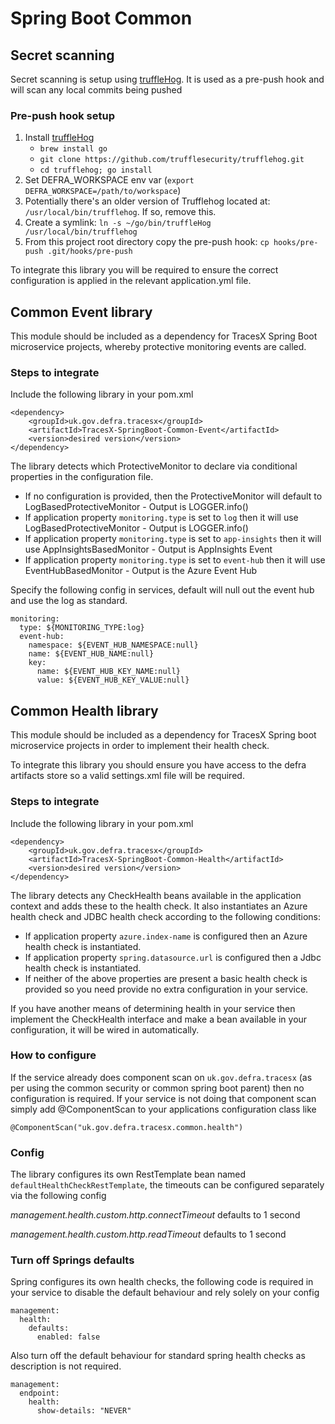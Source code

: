 # Spring Boot Common

## Secret scanning
Secret scanning is setup using [truffleHog](https://github.com/trufflesecurity/truffleHog).
It is used as a pre-push hook and will scan any local commits being pushed

### Pre-push hook setup
1. Install [truffleHog](https://github.com/trufflesecurity/truffleHog)
    - `brew install go`
    - `git clone https://github.com/trufflesecurity/trufflehog.git`
    - `cd trufflehog; go install`
2. Set DEFRA_WORKSPACE env var (`export DEFRA_WORKSPACE=/path/to/workspace`)
3. Potentially there's an older version of Trufflehog located at: `/usr/local/bin/trufflehog`. If so, remove this.
4. Create a symlink: `ln -s ~/go/bin/truffleHog /usr/local/bin/trufflehog`
5. From this project root directory copy the pre-push hook: `cp hooks/pre-push .git/hooks/pre-push`

To integrate this library you will be required to ensure the correct configuration is applied in the relevant application.yml file.

## Common Event library
This module should be included as a dependency for TracesX Spring Boot microservice projects, whereby protective monitoring events are called.

### Steps to integrate

Include the following library in your pom.xml

```
<dependency>
    <groupId>uk.gov.defra.tracesx</groupId>
    <artifactId>TracesX-SpringBoot-Common-Event</artifactId>
    <version>desired version</version>
</dependency>
```

The library detects which ProtectiveMonitor to declare via conditional properties in the configuration file.
- If no configuration is provided, then the ProtectiveMonitor will default to LogBasedProtectiveMonitor - Output is LOGGER.info()
- If application property ```monitoring.type``` is set to ```log``` then it will use LogBasedProtectiveMonitor - Output is LOGGER.info()
- If application property ```monitoring.type``` is set to ```app-insights``` then it will use AppInsightsBasedMonitor - Output is AppInsights Event
- If application property ```monitoring.type``` is set to ```event-hub``` then it will use EventHubBasedMonitor - Output is the Azure Event Hub

Specify the following config in services, default will null out the event hub and use the log as standard.

```
monitoring:
  type: ${MONITORING_TYPE:log}
  event-hub:
    namespace: ${EVENT_HUB_NAMESPACE:null}
    name: ${EVENT_HUB_NAME:null}
    key:
      name: ${EVENT_HUB_KEY_NAME:null}
      value: ${EVENT_HUB_KEY_VALUE:null}
```

## Common Health library

This module should be included as a dependency for TracesX Spring boot microservice projects in order to implement their health check.

To integrate this library you should ensure you have access to the defra artifacts store so a valid settings.xml file will be required.

### Steps to integrate

Include the following library in your pom.xml

```
<dependency>
    <groupId>uk.gov.defra.tracesx</groupId>
    <artifactId>TracesX-SpringBoot-Common-Health</artifactId>
    <version>desired version</version>
</dependency>
```

The library detects any CheckHealth beans available in the application context and adds these to the health check. It also instantiates an Azure health check and JDBC health check according to the following conditions:
- If application property ```azure.index-name``` is configured then an Azure health check is instantiated.
- If application property ```spring.datasource.url``` is configured then a Jdbc health check is instantiated.
- If neither of the above properties are present a basic health check is provided so you need provide no extra configuration in your service.

If you have another means of determining health in your service then implement the CheckHealth interface and make a bean available in your configuration, it will be wired in automatically.

### How to configure

If the service already does  component scan on ```uk.gov.defra.tracesx``` (as per using the common security or common spring boot parent) then no configuration is required.
If your service is not doing that component scan simply add @ComponentScan to your applications configuration class like

```
@ComponentScan("uk.gov.defra.tracesx.common.health")
```

### Config

The library configures its own RestTemplate bean named ```defaultHealthCheckRestTemplate```, the timeouts can be configured separately via the following config

*management.health.custom.http.connectTimeout*   defaults to 1 second

*management.health.custom.http.readTimeout*   defaults to 1 second

### Turn off Springs defaults

Spring configures its own health checks, the following code is required in your service to disable the default behaviour and rely solely on your config

```
management:
  health:
    defaults:
      enabled: false
```

Also turn off the default behaviour for standard spring health checks as description is not required.

```
management:
  endpoint:
    health:
      show-details: "NEVER"
```